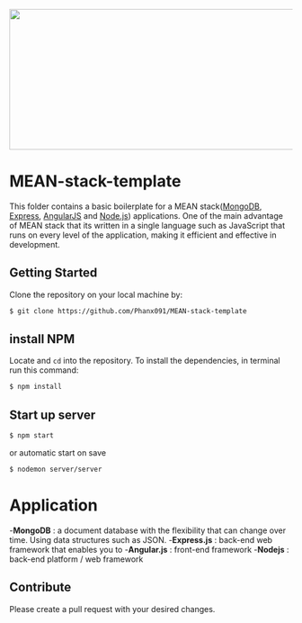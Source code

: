 


<p align="center">
<img width="4300" height="250" src="https://www.navabrinditsolutions.com/wp-content/uploads/2017/12/mean_stack-about-1.png">
<p>


# MEAN-stack-template

This folder contains a basic boilerplate for a MEAN stack([MongoDB](https://www.mongodb.org/), [Express](http://expressjs.com/), [AngularJS](https://angularjs.org/) and [Node.js](https://nodejs.org)) applications. One of the main advantage of MEAN stack that its written in a single language such as JavaScript that runs on every level of the application, making it efficient and effective in development. 

## Getting Started
Clone the repository on your local machine by:

```bash
$ git clone https://github.com/Phanx091/MEAN-stack-template
```
## install NPM
Locate and `cd` into the repository. To install the dependencies, in terminal run this command: 

```bash
$ npm install
```
## Start up server
```bash
$ npm start
```
or automatic start on save
```bash
$ nodemon server/server
```

# Application
-**MongoDB** : a document database with the flexibility that can change over time. Using data structures such as JSON. 
-**Express.js** : back-end web framework that enables you to
-**Angular.js** : front-end framework
-**Nodejs** : back-end platform / web framework

## Contribute
Please create a pull request with your desired changes.

